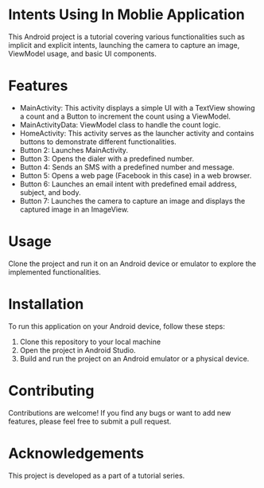 # Intents Using In Moblie Application
This Android project is a tutorial covering various functionalities such as implicit and explicit intents, launching the camera to capture an image, ViewModel usage, and basic UI components.

# Features
- MainActivity: This activity displays a simple UI with a TextView showing a count and a Button to increment the count using a ViewModel.
- MainActivityData: ViewModel class to handle the count logic.
- HomeActivity: This activity serves as the launcher activity and contains buttons to demonstrate different functionalities.
- Button 2: Launches MainActivity.
- Button 3: Opens the dialer with a predefined number.
- Button 4: Sends an SMS with a predefined number and message.
- Button 5: Opens a web page (Facebook in this case) in a web browser.
- Button 6: Launches an email intent with predefined email address, subject, and body.
- Button 7: Launches the camera to capture an image and displays the captured image in an ImageView.

# Usage
Clone the project and run it on an Android device or emulator to explore the implemented functionalities.

# Installation
To run this application on your Android device, follow these steps:
1. Clone this repository to your local machine
2. Open the project in Android Studio.
3. Build and run the project on an Android emulator or a physical device.

# Contributing
Contributions are welcome! If you find any bugs or want to add new features, please feel free to submit a pull request.

# Acknowledgements
This project is developed as a part of a tutorial series.
